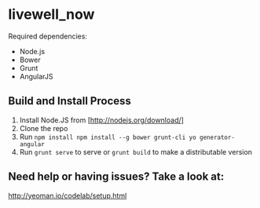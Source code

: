 livewell_now
============

Required dependencies:
- Node.js
- Bower
- Grunt
- AngularJS

Build and Install Process
-------------------------

1. Install Node.JS from [http://nodejs.org/download/]
2. Clone the repo
3. Run `npm install npm install --g bower grunt-cli yo generator-angular`
4. Run `grunt serve` to serve or `grunt build` to make a distributable version


Need help or having issues? Take a look at:
-------------------------------------------
http://yeoman.io/codelab/setup.html
